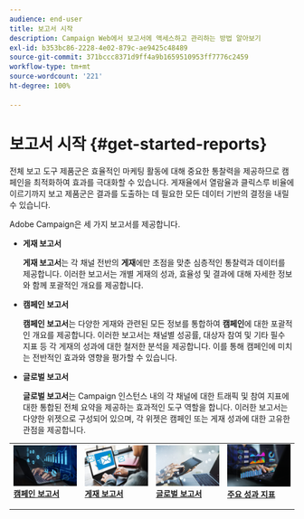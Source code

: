 ```yaml
---
audience: end-user
title: 보고서 시작
description: Campaign Web에서 보고서에 액세스하고 관리하는 방법 알아보기
exl-id: b353bc86-2228-4e02-879c-ae9425c48489
source-git-commit: 371bccc8371d9ff4a9b1659510953ff7776c2459
workflow-type: tm+mt
source-wordcount: '221'
ht-degree: 100%

---
```



# 보고서 시작 {#get-started-reports}

전체 보고 도구 제품군은 효율적인 마케팅 활동에 대해 중요한 통찰력을 제공하므로 캠페인을 최적화하여 효과를 극대화할 수 있습니다. 게재율에서 열람율과 클릭스루 비율에 이르기까지 보고 제품군은 결과를 도출하는 데 필요한 모든 데이터 기반의 결정을 내릴 수 있습니다.&#x200B;

Adobe Campaign은 세 가지 보고서를 제공합니다.

* **게재 보고서**

  **게재 보고서**&#x200B;는 각 채널 전반의 **게재**&#x200B;에만 초점을 맞춘 심층적인 통찰력과 데이터를 제공합니다. 이러한 보고서는 개별 게재의 성과, 효율성 및 결과에 대해 자세한 정보와 함께 포괄적인 개요를 제공합니다.


* **캠페인 보고서**

  **캠페인 보고서**&#x200B;는 다양한 게재와 관련된 모든 정보를 통합하여 **캠페인**&#x200B;에 대한 포괄적인 개요를 제공합니다. 이러한 보고서는 채널별 성공률, 대상자 참여 및 기타 필수 지표 등 각 게재의 성과에 대한 철저한 분석을 제공합니다. 이를 통해 캠페인에 미치는 전반적인 효과와 영향을 평가할 수 있습니다.


* **글로벌 보고서**

  **글로벌 보고서**&#x200B;는 Campaign 인스턴스 내의 각 채널에 대한 트래픽 및 참여 지표에 대한 통합된 전체 요약을 제공하는 효과적인 도구 역할을 합니다. 이러한 보고서는 다양한 위젯으로 구성되어 있으며, 각 위젯은 캠페인 또는 게재 성과에 대한 고유한 관점을 제공합니다.

<table style="table-layout:fixed"><tr style="border: 0;">
<td>
<a href="campaign-reports.md">
<img alt="유효성 검사" src="assets/do-not-localize/campaign_report.jpeg">
</a>
<div>
<a href="campaign-reports.md"><strong>캠페인 보고서</strong></a>
</div>
<p>
</td>
<td>
<a href="delivery-reports.md">
<img alt="리드" src="assets/do-not-localize/email_report.jpeg">
</a>
<div><a href="delivery-reports.md"><strong>게재 보고서</strong>
</div>
<p>
</td>
<td>
<a href="global-reports.md">
<img alt="저빈도" src="assets/do-not-localize/push_report.jpeg">
</a>
<div>
<a href="global-reports.md"><strong>글로벌 보고서<strong></strong></a>
</div>
<p></td>
<td>
<a href="kpis.md">
<img alt="유효성 검사" src="assets/do-not-localize/kpis.jpeg">
</a>
<div>
<a href="kpis.md"><strong>주요 성과 지표</strong></a>
</div>
<p>
</td>
</tr></table>
